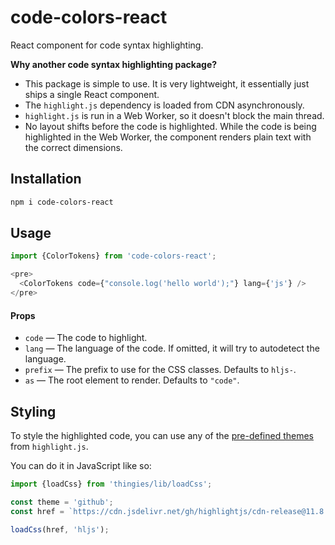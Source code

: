 # code-colors-react

React component for code syntax highlighting.

__Why another code syntax highlighting package?__

- This package is simple to use. It is very lightweight, it essentially just ships a single React component.
- The `highlight.js` dependency is loaded from CDN asynchronously.
- `highlight.js` is run in a Web Worker, so it doesn't block the main thread.
- No layout shifts before the code is highlighted. While the code is being
  highlighted in the Web Worker, the component renders plain text with the
  correct dimensions.


## Installation

```sh
npm i code-colors-react
```


## Usage

```js
import {ColorTokens} from 'code-colors-react';

<pre>
  <ColorTokens code={"console.log('hello world');"} lang={'js'} />
</pre>
```

#### Props

- `code` &mdash; The code to highlight.
- `lang` &mdash; The language of the code. If omitted, it will try to autodetect the language.
- `prefix` &mdash; The prefix to use for the CSS classes. Defaults to `hljs-`.
- `as` &mdash; The root element to render. Defaults to `"code"`.


## Styling

To style the highlighted code, you can use any of the [pre-defined themes](https://cdn.jsdelivr.net/gh/highlightjs/cdn-release@11.8.0/build/styles/) from
`highlight.js`.

You can do it in JavaScript like so:

```js
import {loadCss} from 'thingies/lib/loadCss';

const theme = 'github';
const href = `https://cdn.jsdelivr.net/gh/highlightjs/cdn-release@11.8.0/build/styles/${theme}.min.css`;

loadCss(href, 'hljs');
```
